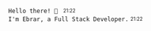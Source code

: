 `Hello there! 💌 ` <sub><sup>21:22</sup></sub> <br/>
`I'm Ebrar, a Full Stack Developer.`  <sub><sup>21:22</sup></sub> <br/>
